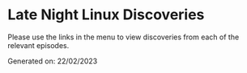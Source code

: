 # Late Night Linux Discoveries

Please use the links in the menu to view discoveries from each of the relevant episodes.

Generated on: 22/02/2023